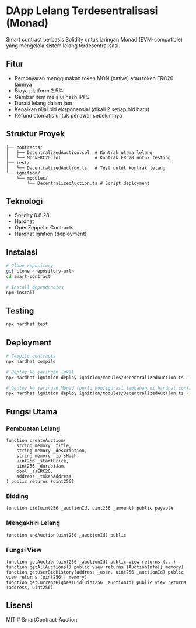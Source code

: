 # DApp Lelang Terdesentralisasi (Monad)

Smart contract berbasis Solidity untuk jaringan Monad (EVM-compatible) yang mengelola sistem lelang terdesentralisasi.

## Fitur

- Pembayaran menggunakan token MON (native) atau token ERC20 lainnya
- Biaya platform 2.5%
- Gambar item melalui hash IPFS
- Durasi lelang dalam jam
- Kenaikan nilai bid eksponensial (dikali 2 setiap bid baru)
- Refund otomatis untuk penawar sebelumnya

## Struktur Proyek

```
├── contracts/
│   ├── DecentralizedAuction.sol  # Kontrak utama lelang
│   └── MockERC20.sol             # Kontrak ERC20 untuk testing
├── test/
│   └── DecentralizedAuction.ts   # Test untuk kontrak lelang
└── ignition/
    └── modules/
        └── DecentralizedAuction.ts # Script deployment
```

## Teknologi

- Solidity 0.8.28
- Hardhat
- OpenZeppelin Contracts
- Hardhat Ignition (deployment)

## Instalasi

```bash
# Clone repository
git clone <repository-url>
cd smart-contract

# Install dependencies
npm install
```

## Testing

```bash
npx hardhat test
```

## Deployment

```bash
# Compile contracts
npx hardhat compile

# Deploy ke jaringan lokal
npx hardhat ignition deploy ignition/modules/DecentralizedAuction.ts --parameters '{"platformFeeAddress": "YOUR_PLATFORM_FEE_ADDRESS"}'

# Deploy ke jaringan Monad (perlu konfigurasi tambahan di hardhat.config.ts)
npx hardhat ignition deploy ignition/modules/DecentralizedAuction.ts --network monad --parameters '{"platformFeeAddress": "YOUR_PLATFORM_FEE_ADDRESS"}'
```

## Fungsi Utama

### Pembuatan Lelang

```solidity
function createAuction(
    string memory _title,
    string memory _description,
    string memory _ipfsHash,
    uint256 _startPrice,
    uint256 _durasiJam,
    bool _isERC20,
    address _tokenAddress
) public returns (uint256)
```

### Bidding

```solidity
function bid(uint256 _auctionId, uint256 _amount) public payable
```

### Mengakhiri Lelang

```solidity
function endAuction(uint256 _auctionId) public
```

### Fungsi View

```solidity
function getAuction(uint256 _auctionId) public view returns (...)
function getAllAuctions() public view returns (AuctionInfo[] memory)
function getUserBidHistory(address _user, uint256 _auctionId) public view returns (uint256[] memory)
function getCurrentHighestBid(uint256 _auctionId) public view returns (address, uint256)
```

## Lisensi

MIT
#   S m a r t C o n t r a c t - A u c t i o n  
 